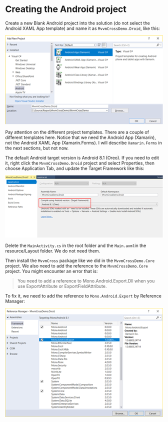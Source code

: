 # Creating the Android project

Create a new Blank Android project into the solution \(do not select the Android XAML App template\) and name it as `MvvmCrossDemo.Droid`, like this:

![](../../.gitbook/assets/image%20%2843%29.png)

Pay attention on the different project templates. There are a couple of different templates here. Notice that we need the Android App \(Xamarin\), not the Android XAML App \(Xamarin.Forms\). I will describe `Xamarin.Forms` in the next sections, but not now.

The default Android target version is Android 8.1 \(Oreo\). If you need to edit it, right click the `MvvmCrossDemo.Droid` project and select Properties, then choose Application Tab, and update the Target Framework like this:

![](../../.gitbook/assets/image%20%288%29.png)

Delete the `MainActivity.cs` in the root folder and the `Main.axml`in the resource/Layout folder. We do not need them.

Then install the `MvvmCross` package like we did in the `MvvmCrossDemo.Core` project. We also need to add the reference to the `MvvmCrossDemo.Core` project. You might encounter an error that is:

> You need to add a reference to Mono.Android.Export.Dll when you use ExportAttribute or ExportFieldAttribute.

To fix it, we need to add the reference to `Mono.Android.Export` by Reference Manager:

![](../../.gitbook/assets/image%20%2834%29.png)

